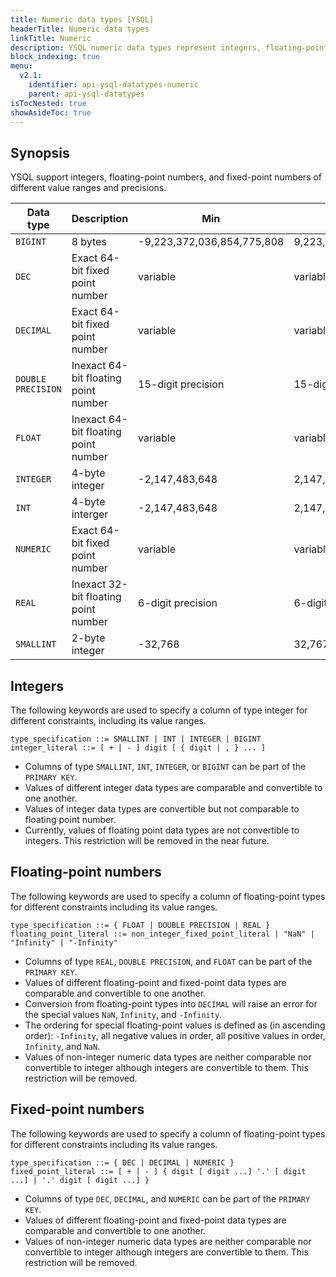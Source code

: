 ```yaml
---
title: Numeric data types [YSQL]
headerTitle: Numeric data types
linkTitle: Numeric
description: YSQL numeric data types represent integers, floating-point numbers, and fixed-point numbers of different value ranges and precisions.
block_indexing: true
menu:
  v2.1:
    identifier: api-ysql-datatypes-numeric
    parent: api-ysql-datatypes
isTocNested: true
showAsideToc: true
---
```


## Synopsis

YSQL support integers, floating-point numbers, and fixed-point numbers of different value ranges and precisions.

Data type | Description | Min | Max |
----------|-------------|-----|-----|
`BIGINT` | 8 bytes | -9,223,372,036,854,775,808 | 9,223,372,036,854,775,807 |
`DEC` | Exact 64-bit fixed point number | variable | variable |
`DECIMAL` | Exact 64-bit fixed point number | variable | variable |
`DOUBLE PRECISION` | Inexact 64-bit floating point number | 15-digit precision | 15-digit precision|
`FLOAT` | Inexact 64-bit floating point number | variable | variable |
`INTEGER` | 4-byte integer | -2,147,483,648 | 2,147,483,647 |
`INT` | 4-byte interger | -2,147,483,648 | 2,147,483,647 |
`NUMERIC` | Exact 64-bit fixed point number | variable | variable |
`REAL` | Inexact 32-bit floating point number | 6-digit precision | 6-digit precision |
`SMALLINT` | 2-byte integer | -32,768 | 32,767 |

## Integers

The following keywords are used to specify a column of type integer for different constraints, including its value ranges.

```
type_specification ::= SMALLINT | INT | INTEGER | BIGINT
integer_literal ::= [ + | - ] digit [ { digit | , } ... ]
```

- Columns of type `SMALLINT`, `INT`, `INTEGER`, or `BIGINT` can be part of the `PRIMARY KEY`.
- Values of different integer data types are comparable and convertible to one another.
- Values of integer data types are convertible but not comparable to floating point number.
- Currently, values of floating point data types are not convertible to integers. This restriction will be removed in the near future.

## Floating-point numbers

The following keywords are used to specify a column of floating-point types for different constraints including its value ranges.

```
type_specification ::= { FLOAT | DOUBLE PRECISION | REAL }
floating_point_literal ::= non_integer_fixed_point_literal | "NaN" | "Infinity" | "-Infinity"
```

- Columns of type `REAL`, `DOUBLE PRECISION`, and `FLOAT` can be part of the `PRIMARY KEY`.
- Values of different floating-point and fixed-point data types are comparable and convertible to one another.
- Conversion from floating-point types into `DECIMAL` will raise an error for the special values `NaN`, `Infinity`, and `-Infinity`.
- The ordering for special floating-point values is defined as (in ascending order): `-Infinity`, all negative values in order, all positive values in order, `Infinity`, and `NaN`.
- Values of non-integer numeric data types are neither comparable nor convertible to integer although integers are convertible to them. This restriction will be removed.

## Fixed-point numbers

The following keywords are used to specify a column of floating-point types for different constraints including its value ranges.

```
type_specification ::= { DEC | DECIMAL | NUMERIC }
fixed_point_literal ::= [ + | - ] { digit [ digit ...] '.' [ digit ...] | '.' digit [ digit ...] }

```

- Columns of type `DEC`, `DECIMAL`, and `NUMERIC` can be part of the `PRIMARY KEY`.
- Values of different floating-point and fixed-point data types are comparable and convertible to one another.
- Values of non-integer numeric data types are neither comparable nor convertible to integer although integers are convertible to them. This restriction will be removed.
